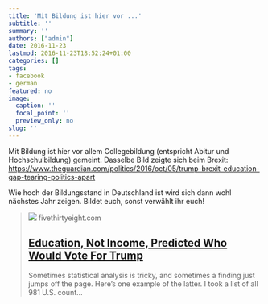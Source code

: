 ```yaml
---
title: 'Mit Bildung ist hier vor ...'
subtitle: ''
summary: ''
authors: ["admin"]
date: 2016-11-23
lastmod: 2016-11-23T18:52:24+01:00
categories: []
tags:
- facebook
- german
featured: no
image:
  caption: ''
  focal_point: ''
  preview_only: no
slug: ''
---
```

Mit Bildung ist hier vor allem Collegebildung (entspricht Abitur und Hochschulbildung) gemeint. Dasselbe Bild zeigte sich beim Brexit: https://www.theguardian.com/politics/2016/oct/05/trump-brexit-education-gap-tearing-politics-apart

Wie hoch der Bildungsstand in Deutschland ist wird sich dann wohl nächstes Jahr zeigen. Bildet euch, sonst verwählt ihr euch!
> [![](https://fivethirtyeight.com/wp-content/uploads/2016/11/education-4by3-2.jpg?w=700)](https://fivethirtyeight.com/features/education-not-income-predicted-who-would-vote-for-trump/)
> fivethirtyeight.com
> ## [Education, Not Income, Predicted Who Would Vote For Trump](https://fivethirtyeight.com/features/education-not-income-predicted-who-would-vote-for-trump/)
>
>Sometimes statistical analysis is tricky, and sometimes a finding just jumps off the page. Here’s one example of the latter. I took a list of all 981 U.S. count…


